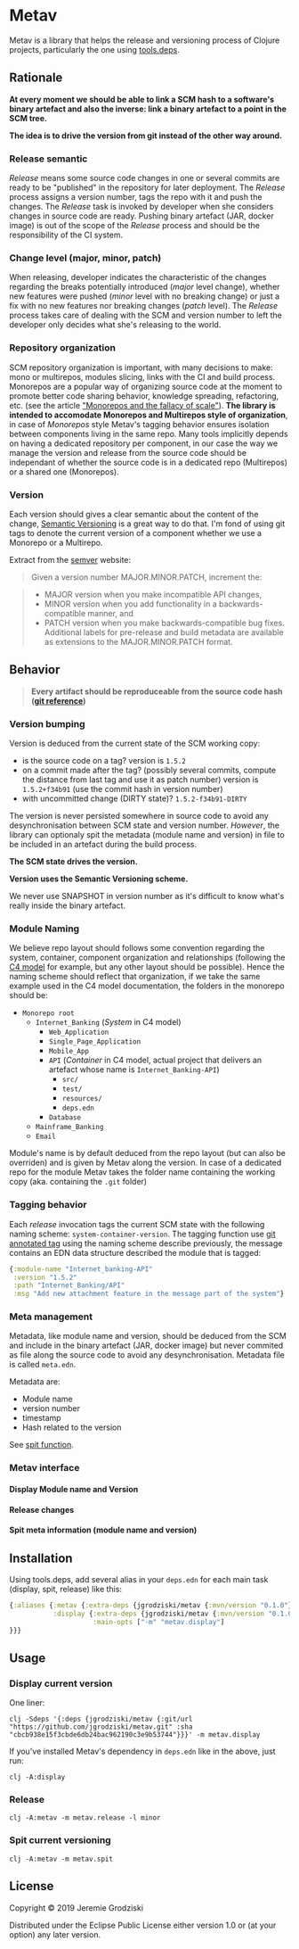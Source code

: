 # Metav

Metav is a library that helps the release and versioning process of Clojure projects, particularly the one using [tools.deps](https://github.com/clojure/tools.deps.alpha).

## Rationale

**At every moment we should be able to link a SCM hash to a software's binary artefact and also the inverse: link a binary artefact to a point in the SCM tree.** 

**The idea is to drive the version from git instead of the other way around.**

### Release semantic

_Release_ means some source code changes in one or several commits are ready to be "published" in the repository for later deployment. The _Release_ process assigns a version number, tags the repo with it and push the changes. The _Release_ task is invoked by developer when she considers changes in source code are ready. Pushing binary artefact (JAR, docker image) is out of the scope of the _Release_ process and should be the responsibility of the CI system.


### Change level (major, minor, patch)

When releasing, developer indicates the characteristic of the changes regarding the breaks potentially introduced (*major* level change), whether new features were pushed (*minor* level with no breaking change) or just a fix with no new features nor breaking changes (_patch_ level). The _Release_ process takes care of dealing with the SCM and version number to left the developer only decides what she's releasing to the world. 

### Repository organization

SCM repository organization is important, with many decisions to make: mono or multirepos, modules slicing, links with the CI and build process. Monorepos are a popular way of organizing source code at the moment to promote better code sharing behavior, knowledge spreading, refactoring, etc. (see the article ["Monorepos and the fallacy of scale"](https://presumably.de/monorepos-and-the-fallacy-of-scale.html)). **The library is intended to accomodate Monorepos and Multirepos style of organization**, in case of _Monorepos_ style Metav's tagging behavior ensures isolation between components living in the same repo. Many tools implicitly depends on having a dedicated repository per component, in our case the way we manage the version and release from the source code should be independant of whether the source code is in a dedicated repo (Multirepos) or a shared one (Monorepos). 

### Version

Each version should gives a clear semantic about the content of the change, [Semantic Versioning](https://semver.org) is a great way to do that.
I'm fond of using git tags to denote the current version of a component whether we use a Monorepo or a Multirepo.

Extract from the [semver](https://semver.org) website:

> Given a version number MAJOR.MINOR.PATCH, increment the:

> - MAJOR version when you make incompatible API changes,
> - MINOR version when you add functionality in a backwards-compatible manner, and
> - PATCH version when you make backwards-compatible bug fixes.
> Additional labels for pre-release and build metadata are available as extensions to the MAJOR.MINOR.PATCH format.


## Behavior

> __Every artifact should be reproduceable from the source code hash ([git reference](https://git-scm.com/book/en/v2/Git-Internals-Git-References))__

### Version bumping

Version is deduced from the current state of the SCM working copy: 

- is the source code on a tag? version is `1.5.2` 
- on a commit made after the tag? (possibly several commits, compute the distance from last tag and use it as patch number) version is `1.5.2+f34b91` (use the commit hash in version number)
- with uncommitted change (DIRTY state)? `1.5.2-f34b91-DIRTY`

The version is never persisted somewhere in source code to avoid any desynchronisation between SCM state and version number. _However_, the library can optionaly spit the metadata (module name and version) in file to be included in an artefact during the build process.

**The SCM state drives the version.**

**Version uses the Semantic Versioning scheme.**

We never use SNAPSHOT in version number as it's difficult to know what's really inside the binary artefact.


### Module Naming

We believe repo layout should follows some convention regarding the system, container, component organization and relationships (following the [C4 model](https://c4model.com) for example, but any other layout should be possible). Hence the naming scheme should reflect that organization, if we take the same example used in the C4 model documentation, the folders in the monorepo should be:

- `Monorepo root`
    - `Internet_Banking` (_System_ in C4 model)
        - `Web_Application`
        - `Single_Page_Application`
        - `Mobile_App`
        - `API` (_Container_ in C4 model, actual project that delivers an artefact whose name is `Internet_Banking-API`)
            - `src/`
            - `test/`
            - `resources/`
            - `deps.edn`
        - `Database`
    - `Mainframe_Banking`
    - `Email`
    
Module's name is by default deduced from the repo layout (but can also be overriden) and is given by Metav along the version.
In case of a dedicated repo for the module Metav takes the folder name containing the working copy (aka. containing the `.git` folder)

### Tagging behavior

Each _release_ invocation tags the current SCM state with the following naming scheme: `system-container-version`.
The tagging function use [git annotated tag](https://git-scm.com/book/en/v2/Git-Basics-Tagging) using the naming scheme describe previously, the message contains an EDN data structure described the module that is tagged: 

```clojure
{:module-name "Internet_banking-API" 
 :version "1.5.2"
 :path "Internet_Banking/API"
 :msg "Add new attachment feature in the message part of the system"}
``` 

### Meta management

Metadata, like module name and version, should be deduced from the SCM and include in the binary artefact (JAR, docker image) but never commited as file along the source code to avoid any desynchronisation. Metadata file is called `meta.edn`.

Metadata are:

- Module name
- version number
- timestamp
- Hash related to the version

See [spit function](#spit).

### Metav interface

#### Display Module name and Version

#### Release changes

#### Spit meta information (module name and version)



## Installation

Using tools.deps, add several alias in your `deps.edn` for each main task (display, spit, release) like this:

```clojure
{:aliases {:metav {:extra-deps {jgrodziski/metav {:mvn/version "0.1.0"}}}
           :display {:extra-deps {jgrodziski/metav {:mvn/version "0.1.0"}}
                     :main-opts ["-m" "metav.display"]
}}}
```

## Usage

### Display current version

One liner:
```
clj -Sdeps '{:deps {jgrodziski/metav {:git/url "https://github.com/jgrodziski/metav.git" :sha "cbcb938e15f3cbde6db24bac962190c3e9b53744"}}}' -m metav.display
```

If you've installed Metav's dependency in `deps.edn` like in the above, just run:
```
clj -A:display
```

### Release

```
clj -A:metav -m metav.release -l minor
```

### Spit current versioning

```
clj -A:metav -m metav.spit
```


## License

Copyright © 2019 Jeremie Grodziski

Distributed under the Eclipse Public License either version 1.0 or (at your option) any later version.
